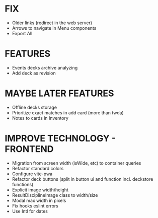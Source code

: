 # FIX
- Older links (redirect in the web server)
- Arrows to navigate in Menu components
- Export All

# FEATURES
- Events decks archive analyzing
- Add deck as revision

# MAYBE LATER FEATURES
- Offline decks storage
- Prioritize exact matches in add card (more than twda)
- Notes to cards in Inventory

# IMPROVE TECHNOLOGY - FRONTEND
- Migration from screen width (isWide, etc) to container queries
- Refactor standard colors
- Configure vite-pwa
- Refactor deck buttons (split in button ui and function incl. deckstore functions)
- Explicit image width/height
- ResultDisciplineImage class to width/size
- Modal max width in pixels
- Fix hooks eslint errors
- Use Intl for dates
